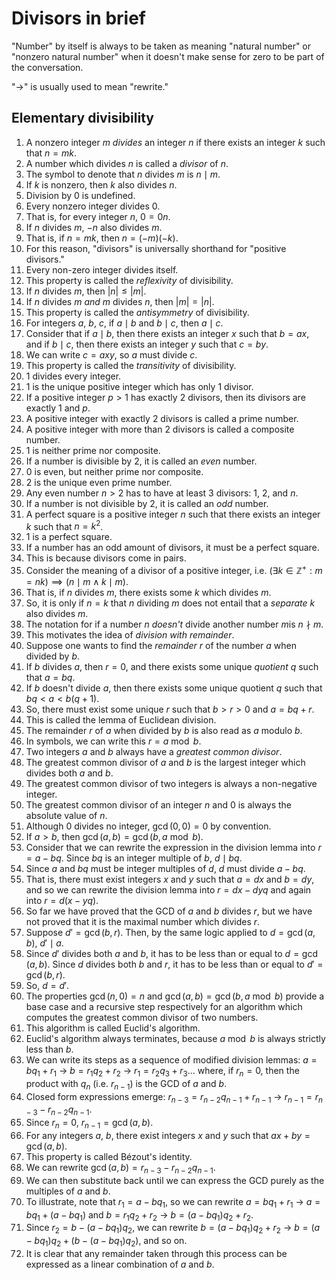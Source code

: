# Divisors in brief

"Number" by itself is always to be taken as meaning "natural number" or "nonzero natural number" when it doesn't make sense for zero to be part of the conversation.

"->" is usually used to mean "rewrite."

## Elementary divisibility

1. A nonzero integer $m$ *divides* an integer $n$ if there exists an integer $k$ such that $n = mk$.
2. A number which divides $n$ is called a *divisor* of $n$.
3. The symbol to denote that $n$ divides $m$ is $n \mid m$.
4. If $k$ is nonzero, then $k$ also divides $n$.
5. Division by $0$ is undefined.
6. Every nonzero integer divides $0$.
7. That is, for every integer $n$, $0 = 0n$.
8. If $n$ divides $m$, $-n$ also divides $m$.
9. That is, if $n = mk$, then $n = (-m)(-k)$.
10. For this reason, "divisors" is universally shorthand for "positive divisors."
11. Every non-zero integer divides itself.
12. This property is called the *reflexivity* of divisibility.
13. If $n$ divides $m$, then $|n| \le |m|$.
14. If $n$ divides $m$ *and* $m$ divides $n$, then $|m| = |n|$.
15. This property is called the *antisymmetry* of divisibility.
16. For integers $a$, $b$, $c$, if $a \mid b$ and $b \mid c$, then $a \mid c$.
17. Consider that if $a \mid b$, then there exists an integer $x$ such that $b = ax$, and if $b \mid c$, then there exists an integer $y$ such that $c = by$.
18. We can write $c = axy$, so $a$ must divide $c$. 
19. This property is called the *transitivity* of divisibility.
20. $1$ divides every integer.
21. $1$ is the unique positive integer which has only $1$ divisor.
22. If a positive integer $p > 1$ has exactly $2$ divisors, then its divisors are exactly $1$ and $p$.
23. A positive integer with exactly $2$ divisors is called a prime number.
24. A positive integer with more than 2 divisors is called a composite number.
25. $1$ is neither prime nor composite.
26. If a number is divisible by $2$, it is called an *even* number.
27. $0$ is even, but neither prime nor composite.
28. $2$ is the unique even prime number.
29. Any even number $n > 2$ has to have at least $3$ divisors: $1$, $2$, and $n$.
30. If a number is not divisible by $2$, it is called an *odd* number.
31. A perfect square is a positive integer $n$ such that there exists an integer $k$ such that $n = k^2$.
32. $1$ is a perfect square.
33. If a number has an odd amount of divisors, it must be a perfect square.
34. This is because divisors come in pairs.
35. Consider the meaning of a divisor of a positive integer, i.e. $(\exists{k \in \mathbb{Z}^+} : m = nk)\implies(n \mid m \land k \mid m)$.
36. That is, if $n$ divides $m$, there exists some $k$ which divides $m$.
37. So, it is only if $n = k$ that $n$ dividing $m$ does not entail that a *separate* $k$ also divides $m$.
38. The notation for if a number $n$ *doesn't* divide another number $m$is $n \nmid m$.
39. This motivates the idea of *division with remainder*.
40. Suppose one wants to find the *remainder* $r$ of the number $a$ when divided by $b$.
41. If $b$ divides $a$, then $r = 0$, and there exists some unique *quotient* $q$ such that $a = bq$.
42. If $b$ doesn't divide $a$, then there exists some unique quotient $q$ such that $bq < a < b(q+1)$.
43. So, there must exist some unique $r$ such that $b > r > 0$ and $a = bq + r$.
44. This is called the lemma of Euclidean division.
45. The remainder $r$ of $a$ when divided by $b$ is also read as $a$ modulo $b$.
46. In symbols, we can write this $r = a \bmod b$.
47. Two integers $a$ and $b$ always have a *greatest common divisor*.
48. The greatest common divisor of $a$ and $b$ is the largest integer which divides both $a$ and $b$.
49. The greatest common divisor of two integers is always a non-negative integer.
50. The greatest common divisor of an integer $n$ and $0$ is always the absolute value of $n$.
51. Although $0$ divides no integer, $\gcd(0, 0)= 0$ by convention.
52. If $a > b$, then $\gcd(a, b) = \gcd(b, a \bmod b)$.
53. Consider that we can rewrite the expression in the division lemma into $r = a - bq$. Since $bq$ is an integer multiple of $b$, $d \mid bq$.
54. Since $a$ and $bq$ must be integer multiples of $d$, $d$ must divide $a - bq$.
55. That is, there must exist integers $x$ and $y$ such that $a = dx$ and $b = dy$, and so we can rewrite the division lemma into $r = dx - dyq$ and again into $r = d(x - yq)$.
56. So far we have proved that the GCD of $a$ and $b$ divides $r$, but we have not proved that it is the maximal number which divides $r$.
57. Suppose $d' = \gcd(b, r)$. Then, by the same logic applied to $d = \gcd(a, b)$, $d' \mid a$.
58. Since $d'$ divides both $a$ and $b$, it has to be less than or equal to $d = \gcd(a, b)$. Since $d$ divides both $b$ and $r$, it has to be less than or equal to $d' = \gcd(b, r)$.
59. So, $d = d'$.
60. The properties $\gcd(n, 0) = n$ and $\gcd(a, b) = \gcd(b, a \bmod b)$ provide a base case and a recursive step respectively for an algorithm which computes the greatest common divisor of two numbers.
61. This algorithm is called Euclid's algorithm.
62. Euclid's algorithm always terminates, because $a \bmod b$ is always strictly less than $b$.
63. We can write its steps as a sequence of modified division lemmas: $a = bq_1 + r_1$ -> $b = r_1q_2 + r_2$ -> $r_1 = r_2q_3 + r_3$... where, if   $r_n = 0$, then the product with $q_n$ (i.e. $r_{n-1}$) is the GCD of $a$ and   $b$. 
64. Closed form expressions emerge: $r_{n-3} = r_{n-2}q_{n-1} + r_{n-1}$ -> $r_{n-1} = r_{n-3} - r_{n-2}q_{n-1}$.
65. Since $r_n = 0$, $r_{n-1} = \gcd(a, b)$.
66. For any integers $a$, $b$, there exist integers $x$ and $y$ such that $ax + by = \gcd(a, b)$.
67. This property is called Bézout's identity.
68. We can rewrite $\gcd(a, b) = r_{n-3} - r_{n-2}q_{n-1}$.
69. We can then substitute back until we can express the GCD purely as the multiples of $a$ and $b$.
70. To illustrate, note that $r_1 = a - bq_1$, so we can rewrite $a = bq_1 + r_1$ -> $a = bq_1 + (a - bq_1)$ and $b = r_1q_2 + r_2$ -> $b = (a - bq_1)q_2 + r_2$.
71. Since $r_2 = b - (a - bq_1)q_2$, we can rewrite $b = (a - bq_1)q_2 + r_2$ -> $b = (a - bq_1)q_2 + (b - (a - bq_1)q_2)$, and so on.
72. It is clear that any remainder taken through this process can be expressed as a linear combination of $a$ and $b$.

